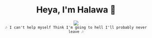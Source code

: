 <h1 align="center">Heya, I'm Halawa 👋</h1>

<p align="center">
  <a href="https://t.me/knxbdg"><img src="https://user-images.githubusercontent.com/77770753/117139498-f081c400-adc9-11eb-9aaf-f895a54ecc67.gif"></a>
  </br><code>🎶 I can't help myself Think I'm going to hell I'll probably never leave 🎶</code>
</p>

